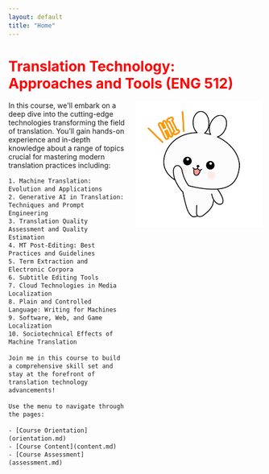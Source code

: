 ```yaml
---
layout: default
title: "Home"
---
```


# <span style="color: red;">Translation Technology: Approaches and Tools (ENG 512)</span>

<div style="display: flex; justify-content: space-between; align-items: flex-start;">
  <div style="flex: 1;">
    In this course, we'll embark on a deep dive into the cutting-edge technologies transforming the field of translation. You’ll gain hands-on experience and in-depth knowledge about a range of topics crucial for mastering modern translation practices including:

    1. Machine Translation: Evolution and Applications
    2. Generative AI in Translation: Techniques and Prompt Engineering
    3. Translation Quality Assessment and Quality Estimation
    4. MT Post-Editing: Best Practices and Guidelines
    5. Term Extraction and Electronic Corpora
    6. Subtitle Editing Tools
    7. Cloud Technologies in Media Localization
    8. Plain and Controlled Language: Writing for Machines
    9. Software, Web, and Game Localization
    10. Sociotechnical Effects of Machine Translation

    Join me in this course to build a comprehensive skill set and stay at the forefront of translation technology advancements!

    Use the menu to navigate through the pages:
    
    - [Course Orientation](orientation.md)
    - [Course Content](content.md)
    - [Course Assessment](assessment.md)
  </div>

  <div style="flex: 0 0 250px; margin-left: 20px;">
    <img src="assets/images/hello.gif" alt="Course Image" style="width: 100%;">
  </div>
</div>
